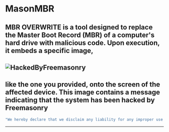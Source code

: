 # MasonMBR
MBR OVERWRITE is a tool designed to replace the Master Boot Record (MBR) of a computer's hard drive with malicious code. Upon execution, it embeds a specific image,
---
![HackedByFreemasonry](https://github.com/876N/MasonExln9.exe/assets/95870255/5d2b04bc-3f57-45b4-91f9-f829835ec1ea)
---
like the one you provided, onto the screen of the affected device. This image contains a message indicating that the system has been hacked by Freemasonry
---
```sh
"We hereby declare that we disclaim any liability for any improper use of the software. Thank you for your understanding."
```
--------------------------------------------------------------------------------------------------------------------------
